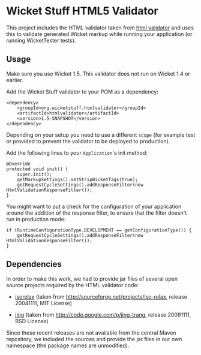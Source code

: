 Wicket Stuff HTML5 Validator
============================

This project includes the HTML validator taken from [html
validator](http://validator.nu) and uses this to validate generated Wicket
markup while running your application (or running WicketTester tests).

Usage
-----

Make sure you use Wicket 1.5. This validator does not run on Wicket 1.4 or 
earlier.

Add the Wicket Stuff validator to your POM as a dependency:

    <dependency>
        <groupId>org.wicketstuff.htmlvalidator</groupId>
        <artifactId>htmlvalidator</artifactId>
        <version>1.5-SNAPSHOT</version>
    </dependency>

Depending on your setup you need to use a different `scope` (for example test
or provided to prevent the validator to be deployed to production).

Add the following lines to your `Application`'s init method:

    @Override
    protected void init() {
        super.init();
        getMarkupSettings().setStripWicketTags(true);
        getRequestCycleSettings().addResponseFilter(new HtmlValidationResponseFilter());
    }

You might want to put a check for the configuration of your application 
around the addition of the response filter, to ensure that the filter doesn't run
in production mode:

    if (RuntimeConfigurationType.DEVELOPMENT == getConfigurationType()) {
        getRequestCycleSettings().addResponseFilter(new HtmlValidationResponseFilter());
    }

Dependencies
------------

In order to make this work, we had to provide jar files of several open source
projects required by the HTML validator code:

* [isorelax](http://sourceforge.net/projects/iso-relax) (taken from
  http://sourceforge.net/projects/iso-relax, release 20041111, MIT License)

* [jing](http://code.google.com/p/jing-trang) (taken from
  http://code.google.com/p/jing-trang, release 20091111, BSD License)

Since these recent releases are not available from the central Maven
repository, we included the sources and provide the jar files in our own
namespace (the package names are unmodified).

